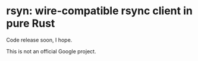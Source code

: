 # rsyn: wire-compatible rsync client in pure Rust

Code release soon, I hope.

This is not an official Google project.